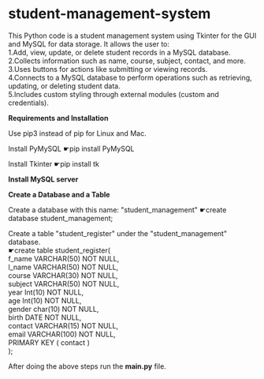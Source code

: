 # student-management-system

This Python code is a student management system using Tkinter for the GUI and MySQL for data storage. It allows the user to:  
1.Add, view, update, or delete student records in a MySQL database.  
2.Collects information such as name, course, subject, contact, and more.  
3.Uses buttons for actions like submitting or viewing records.  
4.Connects to a MySQL database to perform operations such as retrieving, updating, or deleting student data.  
5.Includes custom styling through external modules (custom and credentials).  



****Requirements and Installation****

Use pip3 instead of pip for Linux and Mac.

Install PyMySQL
☛pip install PyMySQL

Install Tkinter
☛pip install tk



****Install MySQL server****



****Create a Database and a Table****

Create a database with this name: "student_management"
☛create database student_management;

Create a table "student_register" under the "student_management" database.  
☛create table student_register(  
	f_name VARCHAR(50) NOT NULL,  
	l_name VARCHAR(50) NOT NULL,  
	course VARCHAR(30) NOT NULL,  
	subject VARCHAR(50) NOT NULL,  
	year Int(10) NOT NULL,  
	age Int(10) NOT NULL,  
	gender char(10) NOT NULL,  
	birth DATE NOT NULL,  
	contact VARCHAR(15) NOT NULL,  
	email VARCHAR(100) NOT NULL,  
	PRIMARY KEY ( contact )  
);


After doing the above steps run the ****main.py**** file.